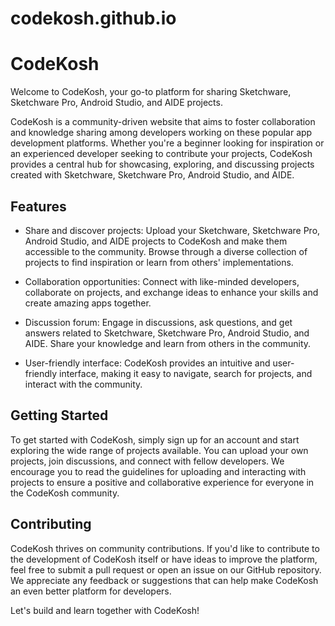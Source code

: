 # codekosh.github.io
# CodeKosh

Welcome to CodeKosh, your go-to platform for sharing Sketchware, Sketchware Pro, Android Studio, and AIDE projects. 

CodeKosh is a community-driven website that aims to foster collaboration and knowledge sharing among developers working on these popular app development platforms. Whether you're a beginner looking for inspiration or an experienced developer seeking to contribute your projects, CodeKosh provides a central hub for showcasing, exploring, and discussing projects created with Sketchware, Sketchware Pro, Android Studio, and AIDE.

## Features

- Share and discover projects: Upload your Sketchware, Sketchware Pro, Android Studio, and AIDE projects to CodeKosh and make them accessible to the community. Browse through a diverse collection of projects to find inspiration or learn from others' implementations.

- Collaboration opportunities: Connect with like-minded developers, collaborate on projects, and exchange ideas to enhance your skills and create amazing apps together.

- Discussion forum: Engage in discussions, ask questions, and get answers related to Sketchware, Sketchware Pro, Android Studio, and AIDE. Share your knowledge and learn from others in the community.

- User-friendly interface: CodeKosh provides an intuitive and user-friendly interface, making it easy to navigate, search for projects, and interact with the community.

## Getting Started

To get started with CodeKosh, simply sign up for an account and start exploring the wide range of projects available. You can upload your own projects, join discussions, and connect with fellow developers. We encourage you to read the guidelines for uploading and interacting with projects to ensure a positive and collaborative experience for everyone in the CodeKosh community.

## Contributing

CodeKosh thrives on community contributions. If you'd like to contribute to the development of CodeKosh itself or have ideas to improve the platform, feel free to submit a pull request or open an issue on our GitHub repository. We appreciate any feedback or suggestions that can help make CodeKosh an even better platform for developers.

Let's build and learn together with CodeKosh!
